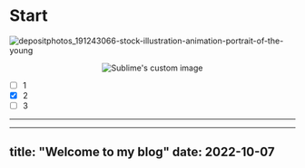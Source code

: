 # Start
![depositphotos_191243066-stock-illustration-animation-portrait-of-the-young](https://user-images.githubusercontent.com/114920747/194558628-bd93ace5-d9ce-45dc-b5fb-173b0ddbce87.jpg)
   
<p align="center">
  <img src="https://github.com/waldyr/Sublime-Installer/blob/master/sublime_text.png?raw=true" alt="Sublime's custom image"/>
</p>


- [ ] 1
- [x] 2
- [ ] 3
---
---
title: "Welcome to my blog"
date: 2022-10-07
---
